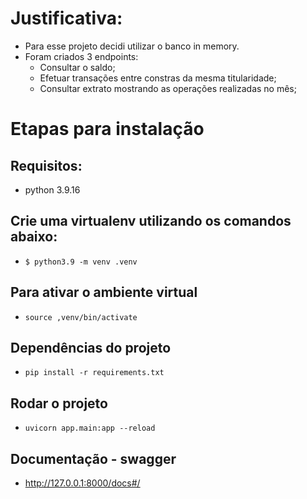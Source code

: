 # Justificativa:
+ Para esse projeto decidi utilizar o banco in memory.
+ Foram criados 3 endpoints:
  + Consultar o saldo;
  + Efetuar transações entre constras da mesma titularidade;
  + Consultar extrato mostrando as operações realizadas no mês;

# Etapas para instalação

## Requisitos:
 - python 3.9.16

## Crie uma virtualenv utilizando os comandos abaixo:
+ `$ python3.9 -m venv .venv`

## Para ativar o ambiente virtual
+ `source ,venv/bin/activate`

## Dependências do projeto
+ `pip install -r requirements.txt`

## Rodar o projeto
+ `uvicorn app.main:app --reload`

## Documentação - swagger
+ http://127.0.0.1:8000/docs#/